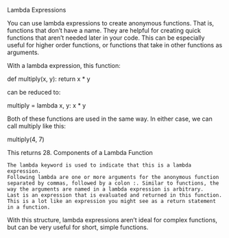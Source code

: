 Lambda Expressions

You can use lambda expressions to create anonymous functions. That is, functions that don’t have a name. They are helpful for creating quick functions that aren’t needed later in your code. This can be especially useful for higher order functions, or functions that take in other functions as arguments.

With a lambda expression, this function:

def multiply(x, y):
    return x * y

can be reduced to:

multiply = lambda x, y: x * y

Both of these functions are used in the same way. In either case, we can call multiply like this:

multiply(4, 7)

This returns 28.
Components of a Lambda Function

    The lambda keyword is used to indicate that this is a lambda expression.
    Following lambda are one or more arguments for the anonymous function separated by commas, followed by a colon :. Similar to functions, the way the arguments are named in a lambda expression is arbitrary.
    Last is an expression that is evaluated and returned in this function. This is a lot like an expression you might see as a return statement in a function.

With this structure, lambda expressions aren’t ideal for complex functions, but can be very useful for short, simple functions.

